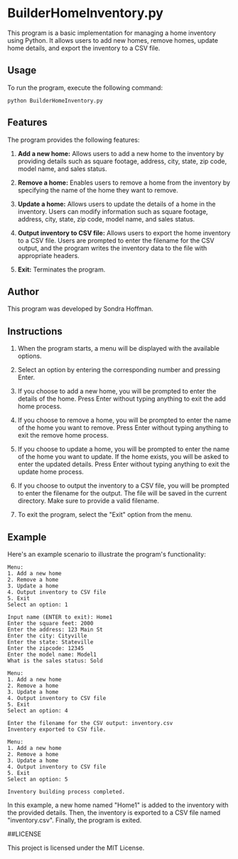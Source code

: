 # BuilderHomeInventory.py

This program is a basic implementation for managing a home inventory using Python. It allows users to add new homes, remove homes, update home details, and export the inventory to a CSV file.

## Usage

To run the program, execute the following command:

```
python BuilderHomeInventory.py
```

## Features

The program provides the following features:

1. **Add a new home:** Allows users to add a new home to the inventory by providing details such as square footage, address, city, state, zip code, model name, and sales status.

2. **Remove a home:** Enables users to remove a home from the inventory by specifying the name of the home they want to remove.

3. **Update a home:** Allows users to update the details of a home in the inventory. Users can modify information such as square footage, address, city, state, zip code, model name, and sales status.

4. **Output inventory to CSV file:** Allows users to export the home inventory to a CSV file. Users are prompted to enter the filename for the CSV output, and the program writes the inventory data to the file with appropriate headers.

5. **Exit:** Terminates the program.

## Author

This program was developed by Sondra Hoffman.

## Instructions

1. When the program starts, a menu will be displayed with the available options.

2. Select an option by entering the corresponding number and pressing Enter.

3. If you choose to add a new home, you will be prompted to enter the details of the home. Press Enter without typing anything to exit the add home process.

4. If you choose to remove a home, you will be prompted to enter the name of the home you want to remove. Press Enter without typing anything to exit the remove home process.

5. If you choose to update a home, you will be prompted to enter the name of the home you want to update. If the home exists, you will be asked to enter the updated details. Press Enter without typing anything to exit the update home process.

6. If you choose to output the inventory to a CSV file, you will be prompted to enter the filename for the output. The file will be saved in the current directory. Make sure to provide a valid filename.

7. To exit the program, select the "Exit" option from the menu.

## Example

Here's an example scenario to illustrate the program's functionality:

```
Menu:
1. Add a new home
2. Remove a home
3. Update a home
4. Output inventory to CSV file
5. Exit
Select an option: 1

Input name (ENTER to exit): Home1
Enter the square feet: 2000
Enter the address: 123 Main St
Enter the city: Cityville
Enter the state: Stateville
Enter the zipcode: 12345
Enter the model name: Model1
What is the sales status: Sold

Menu:
1. Add a new home
2. Remove a home
3. Update a home
4. Output inventory to CSV file
5. Exit
Select an option: 4

Enter the filename for the CSV output: inventory.csv
Inventory exported to CSV file.

Menu:
1. Add a new home
2. Remove a home
3. Update a home
4. Output inventory to CSV file
5. Exit
Select an option: 5

Inventory building process completed.
```

In this example, a new home named "Home1" is added to the inventory with the provided details. Then, the inventory is exported to a CSV file named "inventory.csv". Finally, the program is exited.

##LICENSE

This project is licensed under the MIT License.
